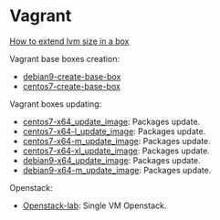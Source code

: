 # Vagrant

[How to extend lvm size in a box](box-lvm-extend)

Vagrant base boxes creation:
- [debian9-create-base-box](debian9-create-base-box)
- [centos7-create-base-box](centos7-create-base-box)

Vagrant boxes updating:
- [centos7-x64_update_image](centos7-x64_update_image): Packages update.
- [centos7-x64-l_update_image](centos7-x64-l_update_image): Packages update.
- [centos7-x64-m_update_image](centos7-x64-m_update_image): Packages update.
- [centos7-x64-xl_update_image](centos7-x64-xl_update_image): Packages update.
- [debian9-x64_update_image](debian9-x64_update_image): Packages update.
- [debian9-x64-m_update_image](debian9-x64-m_update_image): Packages update.

Openstack:
- [Openstack-lab](Openstack-lab): Single VM Openstack.